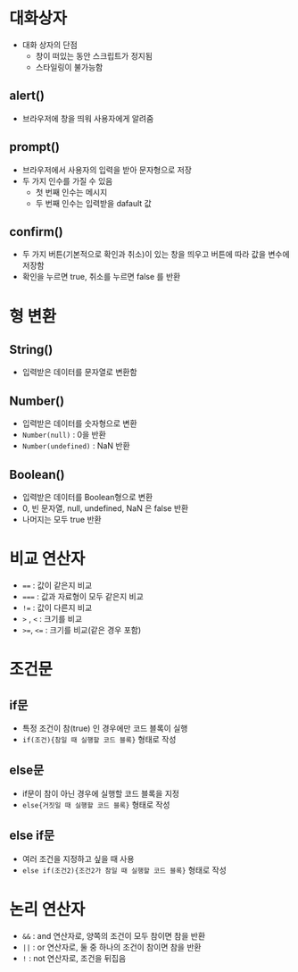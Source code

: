# 대화상자

- 대화 상자의 단점
  - 창이 떠있는 동안 스크립트가 정지됨
  - 스타일링이 불가능함

## alert()

- 브라우저에 창을 띄워 사용자에게 알려줌

## prompt()

- 브라우저에서 사용자의 입력을 받아 문자형으로 저장
- 두 가지 인수를 가질 수 있음
  - 첫 번째 인수는 메시지
  - 두 번째 인수는 입력받을 dafault 값

## confirm()

- 두 가지 버튼(기본적으로 확인과 취소)이 있는 창을 띄우고 버튼에 따라 값을 변수에 저장함
- 확인을 누르면 true, 취소를 누르면 false 를 반환

# 형 변환

## String()

- 입력받은 데이터를 문자열로 변환함

## Number()

- 입력받은 데이터를 숫자형으로 변환
- `Number(null)` : 0을 반환
- `Number(undefined)` : NaN 반환

## Boolean()

- 입력받은 데이터를 Boolean형으로 변환
- 0, 빈 문자열, null, undefined, NaN 은 false 반환
- 나머지는 모두 true 반환

# 비교 연산자

- `==` : 값이 같은지 비교
- `===` : 값과 자료형이 모두 같은지 비교
- `!=` : 값이 다른지 비교
- `>` , `<` : 크기를 비교
- `>=`, `<=` : 크기를 비교(같은 경우 포함)

# 조건문

## if문

- 특정 조건이 참(true) 인 경우에만 코드 블록이 실행
- `if(조건){참일 때 실행할 코드 블록}` 형태로 작성

## else문

- if문이 참이 아닌 경우에 실행할 코드 블록을 지정
- `else{거짓일 때 실행할 코드 블록}` 형태로 작성

## else if문

- 여러 조건을 지정하고 싶을 때 사용
- `else if(조건2){조건2가 참일 때 실행할 코드 블록}` 형태로 작성

# 논리 연산자

- `&&` : and 연산자로, 양쪽의 조건이 모두 참이면 참을 반환
- `||` : or 연산자로, 둘 중 하나의 조건이 참이면 참을 반환
- `!` : not 연산자로, 조건을 뒤집음